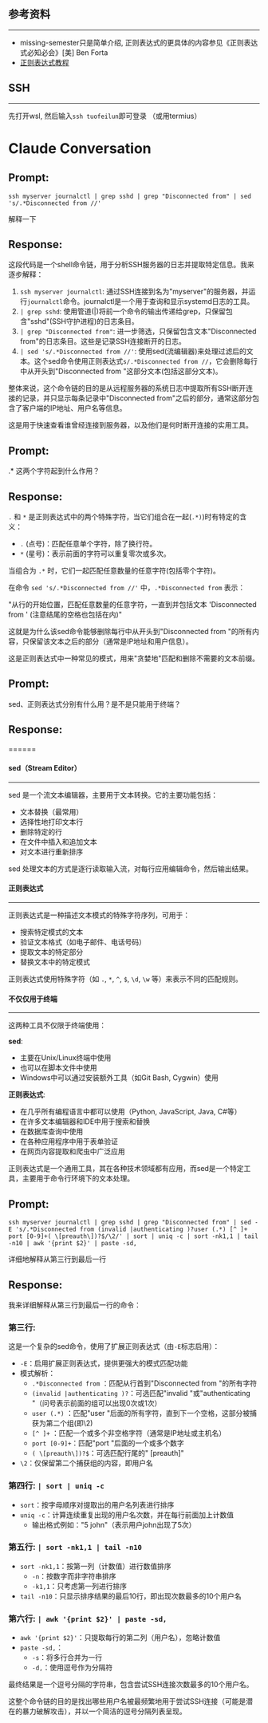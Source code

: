 ## 参考资料
---
- missing-semester只是简单介绍, 正则表达式的更具体的内容参见《正则表达式必知必会》\[美] Ben Forta
- [正则表达式教程](https://regexone.com/)

## SSH
---
先打开wsl, 然后输入`ssh tuofeilun`即可登录
（或用termius）
# Claude Conversation

## Prompt:

`ssh myserver journalctl | grep sshd | grep "Disconnected from" | sed 's/.*Disconnected from //'`

解释一下

## Response:
这段代码是一个shell命令链，用于分析SSH服务器的日志并提取特定信息。我来逐步解释：

1.  `ssh myserver journalctl`: 通过SSH连接到名为"myserver"的服务器，并运行`journalctl`命令。journalctl是一个用于查询和显示systemd日志的工具。
2.  `| grep sshd`: 使用管道(|)将前一个命令的输出传递给grep，只保留包含"sshd"(SSH守护进程)的日志条目。
3.  `| grep "Disconnected from"`: 进一步筛选，只保留包含文本"Disconnected from"的日志条目。这些是记录SSH连接断开的日志。
4.  `| sed 's/.*Disconnected from //'`: 使用sed(流编辑器)来处理过滤后的文本。这个sed命令使用正则表达式`s/.*Disconnected from //`，它会删除每行中从开头到"Disconnected from "这部分文本(包括这部分文本)。

整体来说，这个命令链的目的是从远程服务器的系统日志中提取所有SSH断开连接的记录，并只显示每条记录中"Disconnected from"之后的部分，通常这部分包含了客户端的IP地址、用户名等信息。

这是用于快速查看谁曾经连接到服务器，以及他们是何时断开连接的实用工具。

## Prompt:
.\* 这两个字符起到什么作用？

## Response:
`.` 和 `*` 是正则表达式中的两个特殊字符，当它们组合在一起(`.*)`)时有特定的含义：

*   `.` (点号)：匹配任意单个字符，除了换行符。
*   `*` (星号)：表示前面的字符可以重复零次或多次。

当组合为 `.*` 时，它们一起匹配任意数量的任意字符(包括零个字符)。

在命令 `sed 's/.*Disconnected from //'` 中，`.*Disconnected from` 表示：

"从行的开始位置，匹配任意数量的任意字符，一直到并包括文本 'Disconnected from ' (注意结尾的空格也包括在内)"

这就是为什么该sed命令能够删除每行中从开头到"Disconnected from "的所有内容，只保留该文本之后的部分（通常是IP地址和用户信息）。

这是正则表达式中一种常见的模式，用来"贪婪地"匹配和删除不需要的文本前缀。

## Prompt:
sed、正则表达式分别有什么用？是不是只能用于终端？

## Response:
======
#### sed（Stream Editor）
------------------

sed 是一个流文本编辑器，主要用于文本转换。它的主要功能包括：

*   文本替换（最常用）
*   选择性地打印文本行
*   删除特定的行
*   在文件中插入和追加文本
*   对文本进行重新排序

sed 处理文本的方式是逐行读取输入流，对每行应用编辑命令，然后输出结果。

#### 正则表达式
-----

正则表达式是一种描述文本模式的特殊字符序列，可用于：

*   搜索特定模式的文本
*   验证文本格式（如电子邮件、电话号码）
*   提取文本的特定部分
*   替换文本中的特定模式

正则表达式使用特殊字符（如 `.`, `*`, `^`, `$`, `\d`, `\w` 等）来表示不同的匹配规则。

#### 不仅仅用于终端
-------

这两种工具不仅限于终端使用：

**sed**:

*   主要在Unix/Linux终端中使用
*   也可以在脚本文件中使用
*   Windows中可以通过安装额外工具（如Git Bash, Cygwin）使用

**正则表达式**:

*   在几乎所有编程语言中都可以使用（Python, JavaScript, Java, C#等）
*   在许多文本编辑器和IDE中用于搜索和替换
*   在数据库查询中使用
*   在各种应用程序中用于表单验证
*   在网页内容提取和爬虫中广泛应用

正则表达式是一个通用工具，其在各种技术领域都有应用，而sed是一个特定工具，主要用于命令行环境下的文本处理。

## Prompt:

`ssh myserver journalctl | grep sshd | grep "Disconnected from" | sed -E 's/.*Disconnected from (invalid |authenticating )?user (.*) [^ ]+ port [0-9]+( \[preauth\])?$/\2/' | sort | uniq -c | sort -nk1,1 | tail -n10 | awk '{print $2}' | paste -sd,`

详细地解释从第三行到最后一行

## Response:
我来详细解释从第三行到最后一行的命令：

### 第三行: 

这是一个复杂的sed命令，使用了扩展正则表达式（由`-E`标志启用）：

*   `-E`：启用扩展正则表达式，提供更强大的模式匹配功能
*   模式解析：
    *   `.*Disconnected from` ：匹配从行首到"Disconnected from "的所有字符
    *   `(invalid |authenticating )?`：可选匹配"invalid "或"authenticating "（问号表示前面的组可以出现0次或1次）
    *   `user (.*)` ：匹配"user "后面的所有字符，直到下一个空格，这部分被捕获为第二个组(即\\2)
    *   `[^ ]+` ：匹配一个或多个非空格字符（通常是IP地址或主机名）
    *   `port [0-9]+`：匹配"port "后面的一个或多个数字
    *   `( \[preauth\])?$`：可选匹配行尾的" \[preauth\]"
*   `\2`：仅保留第二个捕获组的内容，即用户名

### 第四行: `| sort | uniq -c`

*   `sort`：按字母顺序对提取出的用户名列表进行排序
*   `uniq -c`：计算连续重复出现的用户名次数，并在每行前面加上计数值
    *   输出格式例如："5 john"（表示用户john出现了5次）

### 第五行: `| sort -nk1,1 | tail -n10`

*   `sort -nk1,1`：按第一列（计数值）进行数值排序
    *   `-n`：按数字而非字符串排序
    *   `-k1,1`：只考虑第一列进行排序
*   `tail -n10`：只显示排序结果的最后10行，即出现次数最多的10个用户名

### 第六行: `| awk '{print $2}' | paste -sd,`

*   `awk '{print $2}'`：只提取每行的第二列（用户名），忽略计数值
*   `paste -sd,`：
    *   `-s`：将多行合并为一行
    *   `-d,`：使用逗号作为分隔符

最终结果是一个逗号分隔的字符串，包含尝试SSH连接次数最多的10个用户名。

这整个命令链的目的是找出哪些用户名被最频繁地用于尝试SSH连接（可能是潜在的暴力破解攻击），并以一个简洁的逗号分隔列表呈现。